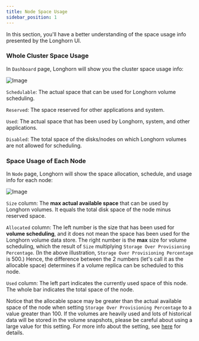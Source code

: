 ```yaml
---
title: Node Space Usage
sidebar_position: 1
---
```


In this section, you'll have a better understanding of the space usage info presented by the Longhorn UI. 


### Whole Cluster Space Usage

In `Dashboard` page, Longhorn will show you the cluster space usage info:

![Image](/img/screenshots/volumes-and-nodes/space-usage-info-dashboard-page.png)

`Schedulable`: The actual space that can be used for Longhorn volume scheduling.

`Reserved`: The space reserved for other applications and system.

`Used`: The actual space that has been used by Longhorn, system, and other applications.

`Disabled`: The total space of the disks/nodes on which Longhorn volumes are not allowed for scheduling.

### Space Usage of Each Node

In `Node` page, Longhorn will show the space allocation, schedule, and usage info for each node:

![Image](/img/screenshots/volumes-and-nodes/space-usage-info-node-page.png)

`Size` column: The **max actual available space** that can be used by Longhorn volumes. It equals the total disk space of the node minus reserved space. 

`Allocated` column: The left number is the size that has been used for **volume scheduling**, and it does not mean the space has been used for the Longhorn volume data store. The right number is the **max** size for volume scheduling, which the result of `Size` multiplying `Storage Over Provisioning Percentage`. (In the above illustration, `Storage Over Provisioning Percentage` is 500.) Hence, the difference between the 2 numbers (let's call it as the allocable space) determines if a volume replica can be scheduled to this node.

`Used` column: The left part indicates the currently used space of this node. The whole bar indicates the total space of the node.

Notice that the allocable space may be greater than the actual available space of the node when setting `Storage Over Provisioning Percentage` to a value greater than 100. If the volumes are heavily used and lots of historical data will be stored in the volume snapshots, please be careful about using a large value for this setting. For more info about the setting, see [here](../references/settings#storage-over-provisioning-percentage) for details. 
